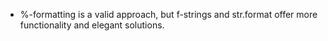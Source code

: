 - %-formatting is a valid approach, but f-strings and str.format offer more
  functionality and elegant solutions.
